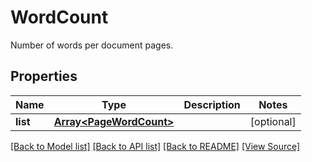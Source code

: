 ﻿# WordCount
Number of words per document pages.

## Properties
Name | Type | Description | Notes
------------ | ------------- | ------------- | -------------
**list** | [**Array&lt;PageWordCount&gt;**](PageWordCount.md) |  | [optional]

[[Back to Model list]](../README.md#documentation-for-models) [[Back to API list]](../README.md#documentation-for-api-endpoints) [[Back to README]](../README.md) [[View Source]](../src/models/wordCount.ts)

